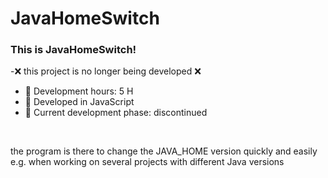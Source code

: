 # JavaHomeSwitch

### This is JavaHomeSwitch!
-❌ this project is no longer being developed ❌

- 🔭 Development hours: 5 H
- 🌱  Developed in JavaScript
- 👯 Current development phase: discontinued

<br />

the program is there to change the JAVA_HOME version quickly and easily e.g. when working on several projects with different Java versions
